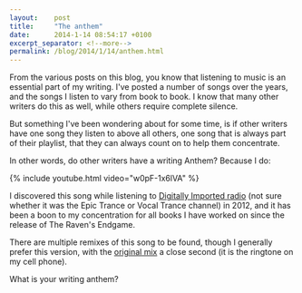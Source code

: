 ```yaml
---
layout:    post
title:     "The anthem"
date:      2014-1-14 08:54:17 +0100
excerpt_separator: <!--more-->
permalink: /blog/2014/1/14/anthem.html
---
```


From the various posts on this blog, you know that listening to music is an essential part of my writing. I've posted a number of songs over the years, and the songs I listen to vary from book to book. I know that many other writers do this as well, while others require complete silence.

<!--more-->
But something I've been wondering about for some time, is if other writers have one song they listen to above all others, one song that is always part of their playlist, that they can always count on to help them concentrate.

In other words, do other writers have a writing Anthem? Because I do:

{% include youtube.html video="w0pF-1x6lVA" %}

I discovered this song while listening to [Digitally Imported radio](http://di.fm/) (not sure whether it was the Epic Trance or Vocal Trance channel) in 2012, and it has been a boon to my concentration for all books I have worked on since the release of The Raven's Endgame.

There are multiple remixes of this song to be found, though I generally prefer this version, with the [original mix](http://www.youtube.com/watch?v=Aiojw1FAYQY) a close second (it is the ringtone on my cell phone).

What is your writing anthem?